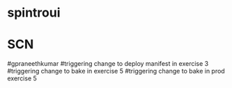 # spintroui
# SCN
#gpraneethkumar
#triggering change to deploy manifest in exercise 3
#triggering change to bake in exercise 5
#triggering change to bake in prod exercise 5
